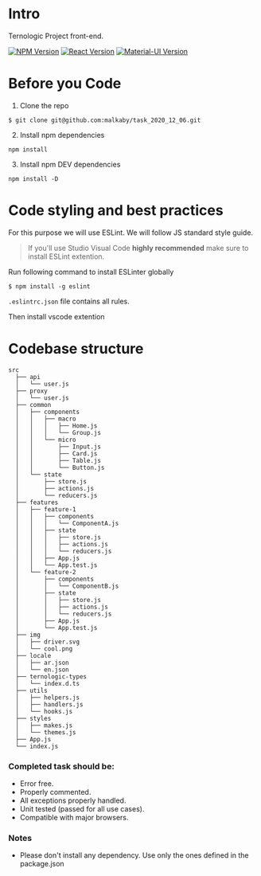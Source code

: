 # Intro
Ternologic Project front-end.

[![NPM Version][npm-image]][npm-url]
[![React Version][react-image]][react-url]
[![Material-UI Version][material-ui-image]][material-ui-url]

# Before you Code
1. Clone the repo 
```
$ git clone git@github.com:malkaby/task_2020_12_06.git
```
2. Install npm dependencies
```
npm install
```
3. Install npm DEV dependencies
```
npm install -D
```

# Code styling and best practices
For this purpose we will use ESLint. We will follow JS standard style guide. 
>If you'll use Studio Visual Code **highly recommended** make sure to install ESLint extention.

Run following command to install ESLinter globally
```
$ npm install -g eslint
```
`.eslintrc.json` file contains all rules.

Then install vscode extention
# Codebase structure

```
src
  ├── api
  │   └── user.js
  ├── proxy
  │   └── user.js  
  ├── common
  │   ├── components
  │   │   ├── macro
  │   │   │   ├── Home.js
  │   │   │   └── Group.js
  │   │   └── micro
  │   │       ├── Input.js
  │   │       ├── Card.js
  │   │       ├── Table.js
  │   │       └── Button.js
  │   └── state
  │       ├── store.js  
  │       ├── actions.js
  │       └── reducers.js
  ├── features
  │   ├── feature-1
  │   │   ├── components
  │   │   │   └── ComponentA.js
  │   │   ├── state
  │   │   │   ├── store.js
  │   │   │   ├── actions.js
  │   │   │   └── reducers.js
  │   │   ├── App.js
  │   │   └── App.test.js
  │   └── feature-2
  │       ├── components
  │       │   └── ComponentB.js
  │       ├── state
  │       │   ├── store.js
  │       │   ├── actions.js
  │       │   └── reducers.js
  │       ├── App.js
  │       └── App.test.js
  ├── img
  │   ├── driver.svg
  │   └── cool.png
  ├── locale
  │   ├── ar.json
  │   └── en.json
  ├── ternologic-types
  │   └── index.d.ts   
  ├── utils
  │   ├── helpers.js
  │   ├── handlers.js
  │   └── hooks.js
  ├── styles
  │   ├── makes.js
  │   └── themes.js
  ├── App.js
  └── index.js
```

### Completed task should be:
- Error free.
- Properly commented.
- All exceptions properly handled.
- Unit tested (passed for all use cases).
- Compatible with major browsers.

### Notes
- Please don't install any dependency. Use only the ones defined in the package.json

[react-url]: https://reactjs.org/
[react-image]: https://badgen.net/badge/react/16.13/blue
[npm-url]: https://www.npmjs.com/
[npm-image]: https://badgen.net/badge/npm/6.14/red?icon=npm
[material-ui-url]: https://material-ui.com/
[material-ui-image]: https://badgen.net/badge/material-ui/4.11/cyan
